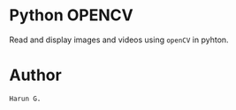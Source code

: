 # Python OPENCV

Read and display images and videos using `openCV` in pyhton.

# Author

    Harun G.